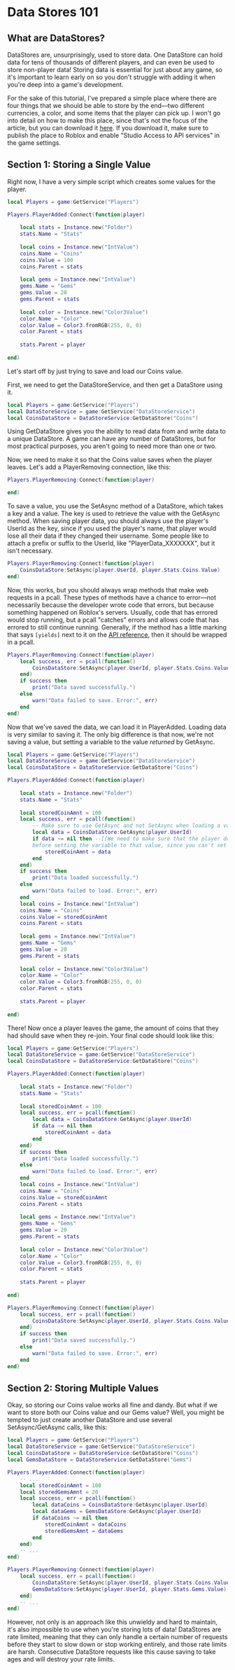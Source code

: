 # Data Stores 101
## What are DataStores?
DataStores are, unsurprisingly, used to store data. One DataStore can hold data for tens of thousands of different players, and can even be used to store non-player data! Storing data is essential for just about any game, so it's important to learn early on so you don't struggle with adding it when you're deep into a game's development.

For the sake of this tutorial, I've prepared a simple place where there are four things that we should be able to store by the end—two different currencies, a color, and some items that the player can pick up. I won't go into detail on how to make this place, since that's not the focus of the article, but you can download it [here](https://mega.nz/file/lKhSFajA#CdQj8-1WcL0YSN2TpYBKogmuzon-mZCD6XEkbsrUHKI). If you download it, make sure to publish the place to Roblox and enable "Studio Access to API services" in the game settings.
## Section 1: Storing a Single Value
Right now, I have a very simple script which creates some values for the player.
```lua
local Players = game:GetService("Players")

Players.PlayerAdded:Connect(function(player)
	
	local stats = Instance.new("Folder")
	stats.Name = "Stats"
	
	local coins = Instance.new("IntValue")
	coins.Name = "Coins"
	coins.Value = 100
	coins.Parent = stats
	
	local gems = Instance.new("IntValue")
	gems.Name = "Gems"
	gems.Value = 20
	gems.Parent = stats
	
	local color = Instance.new("Color3Value")
	color.Name = "Color"
	color.Value = Color3.fromRGB(255, 0, 0)
	color.Parent = stats
	
	stats.Parent = player
	
end)
```
Let's start off by just trying to save and load our Coins value.

First, we need to get the DataStoreService, and then get a DataStore using it.
```lua
local Players = game:GetService("Players")
local DataStoreService = game:GetService("DataStoreService")
local CoinsDataStore = DataStoreService:GetDataStore("Coins")
```
Using GetDataStore gives you the ability to read data from and write data to a unique DataStore. A game can have any number of DataStores, but for most practical purposes, you aren't going to need more than one or two.

Now, we need to make it so that the Coins value saves when the player leaves. Let's add a PlayerRemoving connection, like this:
```lua
Players.PlayerRemoving:Connect(function(player)

end)
```
To save a value, you use the SetAsync method of a DataStore, which takes a key and a value. The key is used to retrieve the value with the GetAsync method. When saving player data, you should always use the player's UserId as the key, since if you used the player's name, that player would lose all their data if they changed their username. Some people like to attach a prefix or suffix to the UserId, like "PlayerData_XXXXXXX", but it isn't necessary.
```lua
Players.PlayerRemoving:Connect(function(player)
	CoinsDataStore:SetAsync(player.UserId, player.Stats.Coins.Value)
end)
```
Now, this works, but you should always wrap methods that make web requests in a pcall. These types of methods have a chance to error—not necessarily because the developer wrote code that errors, but because something happened on Roblox's servers. Usually, code that has errored would stop running, but a pcall "catches" errors and allows code that has errored to still continue running. Generally, if the method has a little marking that says `[yields]` next to it on the [API reference](https://developer.roblox.com/en-us/api-reference), then it should be wrapped in a pcall.
```lua
Players.PlayerRemoving:Connect(function(player)
	local success, err = pcall(function()
		CoinsDataStore:SetAsync(player.UserId, player.Stats.Coins.Value)
	end)
	if success then
		print("Data saved successfully.")
	else
		warn("Data failed to save. Error:", err)
	end
end)
```
Now that we've saved the data, we can load it in PlayerAdded. Loading data is very similar to saving it. The only big difference is that now, we're not saving a value, but setting a variable to the value <i>returned</i> by GetAsync.
```lua
local Players = game:GetService("Players")
local DataStoreService = game:GetService("DataStoreService")
local CoinsDataStore = DataStoreService:GetDataStore("Coins")

Players.PlayerAdded:Connect(function(player)
	
	local stats = Instance.new("Folder")
	stats.Name = "Stats"
	
	local storedCoinAmnt = 100
	local success, err = pcall(function()
		-- Make sure to use GetAsync and not SetAsync when loading a value.
		local data = CoinsDataStore:GetAsync(player.UserId)
		if data ~= nil then --[[We need to make sure that the player does actually have a value stored
		before setting the variable to that value, since you can't set an IntValue's value to nil.]]
			storedCoinAmnt = data
		end
	end)
	if success then
		print("Data loaded successfully.")
	else
		warn("Data failed to load. Error:", err)
	end
	local coins = Instance.new("IntValue")
	coins.Name = "Coins"
	coins.Value = storedCoinAmnt
	coins.Parent = stats
	
	local gems = Instance.new("IntValue")
	gems.Name = "Gems"
	gems.Value = 20
	gems.Parent = stats
	
	local color = Instance.new("Color3Value")
	color.Name = "Color"
	color.Value = Color3.fromRGB(255, 0, 0)
	color.Parent = stats
	
	stats.Parent = player
	
end)
```
There! Now once a player leaves the game, the amount of coins that they had should save when they re-join. Your final code should look like this:
```lua
local Players = game:GetService("Players")
local DataStoreService = game:GetService("DataStoreService")
local CoinsDataStore = DataStoreService:GetDataStore("Coins")

Players.PlayerAdded:Connect(function(player)
	
	local stats = Instance.new("Folder")
	stats.Name = "Stats"
	
	local storedCoinAmnt = 100
	local success, err = pcall(function()
		local data = CoinsDataStore:GetAsync(player.UserId)
		if data ~= nil then
			storedCoinAmnt = data
		end
	end)
	if success then
		print("Data loaded successfully.")
	else
		warn("Data failed to load. Error:", err)
	end
	local coins = Instance.new("IntValue")
	coins.Name = "Coins"
	coins.Value = storedCoinAmnt
	coins.Parent = stats
	
	local gems = Instance.new("IntValue")
	gems.Name = "Gems"
	gems.Value = 20
	gems.Parent = stats
	
	local color = Instance.new("Color3Value")
	color.Name = "Color"
	color.Value = Color3.fromRGB(255, 0, 0)
	color.Parent = stats
	
	stats.Parent = player
	
end)

Players.PlayerRemoving:Connect(function(player)
	local success, err = pcall(function()
		CoinsDataStore:SetAsync(player.UserId, player.Stats.Coins.Value)
	end)
	if success then
		print("Data saved successfully.")
	else
		warn("Data failed to save. Error:", err)
	end
end)
```
## Section 2: Storing Multiple Values
Okay, so storing our Coins value works all fine and dandy. But what if we want to store both our Coins value and our Gems value? Well, you might be tempted to just create another DataStore and use several SetAsync/GetAsync calls, like this:
```lua
local Players = game:GetService("Players")
local DataStoreService = game:GetService("DataStoreService")
local CoinsDataStore = DataStoreService:GetDataStore("Coins")
local GemsDataStore = DataStoreService:GetDataStore("Gems")

Players.PlayerAdded:Connect(function(player)
	-- ...
	local storedCoinAmnt = 100
	local storedGemsAmnt = 20
	local success, err = pcall(function()
		local dataCoins = CoinsDataStore:GetAsync(player.UserId)
		local dataGems = GemsDataStore:GetAsync(player.UserId)
		if dataCoins ~= nil then
			storedCoinAmnt = dataCoins
			storedGemsAmnt = dataGems
		end
	end)
	-- ...
end)

Players.PlayerRemoving:Connect(function(player)
	local success, err = pcall(function()
		CoinsDataStore:SetAsync(player.UserId, player.Stats.Coins.Value)
		GemsDataStore:SetAsync(player.UserId, player.Stats.Gems.Value)
	end)
	-- ...
end)
```
However, not only is an approach like this unwieldy and hard to maintain, it's also impossible to use when you're storing lots of data! DataStores are rate limited, meaning that they can only handle a certain number of requests before they start to slow down or stop working entirely, and those rate limits are harsh. Consecutive DataStore requests like this cause saving to take ages and will destroy your rate limits.
